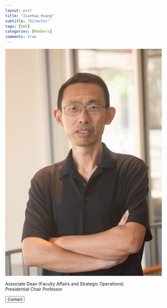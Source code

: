 ```yaml
---
layout: post
title: "Jianhua Huang"
subtitle: "Director"
tags: [DAE]
categories: [Members]
comments: true
---
```


<!-- photo -->

![Jianhua Huang](/assets/img/mumbers/Jianhua_Huang.jpg)

<!-- bio -->
<p>
    Associate Dean (Faculty Affairs and Strategic Operations)
    <br />
    Presidential Chair Professor
</p>

<p>
    <button class="button">
    <a
        href="mailto: jhuang@cuhk.edu.cn"
        style="text-decoration: none"
        >Contact</a
    >
    </button>
</p>